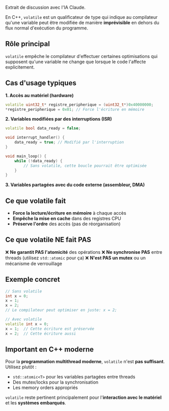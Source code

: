 ﻿Extrait de discussion avec l'IA Claude.


En C++, `volatile` est un qualificateur de type qui indique au compilateur qu'une variable peut être modifiée de manière **imprévisible** en dehors du flux normal d'exécution du programme.

## Rôle principal

`volatile` empêche le compilateur d'effectuer certaines optimisations qui supposent qu'une variable ne change que lorsque le code l'affecte explicitement.

## Cas d'usage typiques

**1. Accès au matériel (hardware)**
```cpp
volatile uint32_t* registre_peripherique = (uint32_t*)0x40000000;
*registre_peripherique = 0x01; // Force l'écriture en mémoire
```

**2. Variables modifiées par des interruptions (ISR)**
```cpp
volatile bool data_ready = false;

void interrupt_handler() {
    data_ready = true; // Modifié par l'interruption
}

void main_loop() {
    while (!data_ready) {
        // Sans volatile, cette boucle pourrait être optimisée
    }
}
```

**3. Variables partagées avec du code externe (assembleur, DMA)**

## Ce que volatile fait

- **Force la lecture/écriture en mémoire** à chaque accès
- **Empêche la mise en cache** dans des registres CPU
- **Préserve l'ordre** des accès (pas de réorganisation)

## Ce que volatile NE fait PAS

❌ **Ne garantit PAS l'atomicité** des opérations
❌ **Ne synchronise PAS** entre threads (utilisez `std::atomic` pour ça)
❌ **N'est PAS un mutex** ou un mécanisme de verrouillage

## Exemple concret

```cpp
// Sans volatile
int x = 0;
x = 1;
x = 2;
// Le compilateur peut optimiser en juste: x = 2;

// Avec volatile
volatile int x = 0;
x = 1;  // Cette écriture est préservée
x = 2;  // Cette écriture aussi
```

## Important en C++ moderne

Pour la **programmation multithread moderne**, `volatile` n'est **pas suffisant**. Utilisez plutôt :
- `std::atomic<T>` pour les variables partagées entre threads
- Des mutex/locks pour la synchronisation
- Les memory orders appropriés

`volatile` reste pertinent principalement pour l'**interaction avec le matériel** et les **systèmes embarqués**.